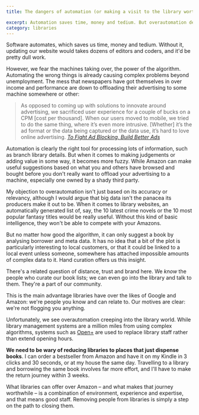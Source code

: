 ```yaml
---
title: The dangers of automation (or making a visit to the library worth it)

excerpt: Automation saves time, money and tedium. But overautomation destroys the things that differentiate libraries.
category: libraries
---
```


Software automates, which saves us time, money and tedium. Without it, updating our website would takes dozens of editors and coders, and it'd be pretty dull work.

However, we fear the machines taking over, the power of the algorithm. Automating the wrong things is already causing complex problems beyond unemployment. The mess that newspapers have got themselves in over income and performance are down to offloading their advertising to some machine somewhere or other:

> As opposed to coming up with solutions to innovate around advertising, we sacrificed user experience for a couple of bucks on a CPM [cost per thousand]. When our users moved to mobile, we tried to do the same thing, where it’s even more intrusive. [Whether] it’s the ad format or the data being captured or the data use, it’s hard to love online advertising. <cite>[To Fight Ad Blocking, Build Better Ads](http://niemanreports.org/articles/to-fight-ad-blocking-build-better-ads/)</cite>

Automation is clearly the right tool for processing lots of information, such as branch library details. But when it comes to making judgements or adding value in some way, it becomes more fuzzy. While Amazon can make useful suggestions based on what you and others have browsed and bought before you don't really want to offload your advertising to a machine, especially one owned by a shady third party.

My objection to overautomation isn't just based on its accuracy or relevancy, although I would argue that big data isn't the panacea its producers make it out to be. When it comes to library websites, an automatically generated list of, say, the 10 latest crime novels or the 10 most popular fantasy titles would be really useful. Without this kind of basic intelligence, they won't be able to compete with your Amazons.

But no matter how good the algorithm, it can only suggest a book by analysing borrower and meta data. It has no idea that a bit of the plot is particularly interesting to local customers, or that it could be linked to a local event unless someone, somewhere has attached impossible amounts of complex data to it. Hand curation offers us this insight.

There's a related question of distance, trust and brand here. We _know_ the people who curate our book lists; we can even go into the library and talk to them. They're a part of our community.

This is the main advantage libraries have over the likes of Google and Amazon: we're people you know and can relate to. Our motives are clear: we're not flogging you anything.

Unfortunately, we see overautomation creeping into the library world. While library management systems are a million miles from using complex algorithms, systems such as [Open+](http://www.bibliotheca.com/3/index.php/en-uk/our-solutions/24-hour-library-open) are used to replace library staff rather than extend opening hours.

**We need to be wary of reducing libraries to places that just dispense books**. I can order a bestseller from Amazon and have it on my Kindle in 3 clicks and 30 seconds, or at my house the same day. Travelling to a library and borrowing the same book involves far more effort, and I'll have to make the return journey within 3 weeks.

What libraries can offer over Amazon &#8211; and what makes that journey worthwhile &#8211; is a combination of environment, experience and expertise, and that means good staff. Removing people from libraries is simply a step on the path to closing them.
